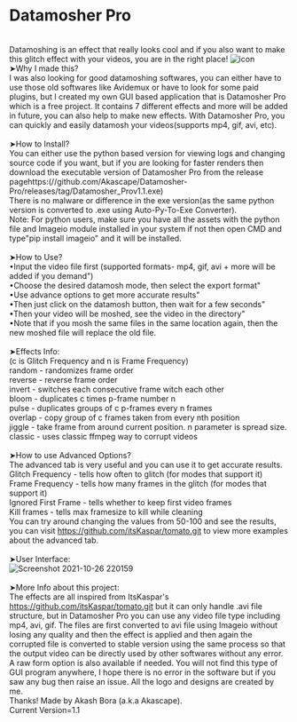 # Datamosher Pro
<br>Datamoshing is an effect that really looks cool and if you also want to make this glitch effect with your videos, you are in the right place!
![icon](https://user-images.githubusercontent.com/89206401/138873267-16f152e7-b61a-4fc2-a215-1cb66a004f13.png)
<br>➤Why I made this?
<br>I was also looking for good datamoshing softwares, you can either have to use those old softwares like Avidemux or have to look for some paid plugins, but I created my own GUI based application that is Datamosher Pro which is a free project. It contains 7 different effects and more will be added in future, you can also help to make new effects. With Datamosher Pro, you can quickly and easily datamosh your videos(supports mp4, gif, avi, etc).
<br>
<br>➤How to Install?
<br>You can either use the python based version for viewing logs and changing source code if you want, but if you are looking for faster renders then download the executable version of Datamosher Pro from the release pagehttps:(//github.com/Akascape/Datamosher-Pro/releases/tag/Datamosher_Prov1.1.exe)
<br>There is no malware or difference in the exe version(as the same python version is converted to .exe using Auto-Py-To-Exe Converter).
<br>Note: For python users, make sure you have all the assets with the python file and Imageio module installed in your system if not then open CMD and type"pip install imageio" and it will be installed.
<br>
<br>➤How to Use?
<br>•Input the video file first (supported formats- mp4, gif, avi + more will be added if you demand")
<br>•Choose the desired datamosh mode, then select the export format"
<br>•Use advance options to get more accurate results"
<br>•Then just click on the datamosh button, then wait for a few seconds"
<br>•Then your video will be moshed, see the video in the directory"
<br>•Note that if you mosh the same files in the same location again, then the new moshed file will replace the old file.
<br>
<br>➤Effects Info:
<br>(c is Glitch Frequency and n is Frame Frequency)
<br>random - randomizes frame order
<br>reverse - reverse frame order
<br>invert - switches each consecutive frame witch each other
<br>bloom - duplicates c times p-frame number n
<br>pulse - duplicates groups of c p-frames every n frames
<br>overlap - copy group of c frames taken from every nth position
<br>jiggle - take frame from around current position. n parameter is spread size.
<br>classic - uses classic ffmpeg way to corrupt videos
<br>
<br>➤How to use Advanced Options?
<br>The advanced tab is very useful and you can use it to get accurate results.
<br>Glitch Frequency - tells how often to glitch (for modes that support it)
<br>Frame Frequency - tells how many frames in the glitch (for modes that support it)
<br>Ignored First Frame - tells whether to keep first video frames
<br>Kill frames - tells max framesize to kill while cleaning
<br>You can try around changing the values from 50-100 and see the results, you can visit https://github.com/itsKaspar/tomato.git to view more examples about the advanced tab.
<br>
<br>➤User Interface:
<br>![Screenshot 2021-10-26 220159](https://user-images.githubusercontent.com/89206401/138922164-4c78f673-050e-4513-a3d2-6208e836cabc.png)
<br>
<br>➤More Info about this project:
<br>The effects are all inspired from ItsKaspar's https://github.com/itsKaspar/tomato.git but it can only handle .avi file structure, but in Datamosher Pro you can use any video file type including mp4, avi, gif. The files are first converted to avi file using Imageio without losing any quality and then the effect is applied and then again the corrupted file is converted to stable version using the same process so that the output video can be directly used by other softwares without any error. A raw form option is also available if needed. You will not find this type of GUI program anywhere, I hope there is no error in the software but if you saw any bug then raise an issue. All the logo and designs are created by me. <br>Thanks! Made by Akash Bora (a.k.a Akascape).
<br>Current Version=1.1
